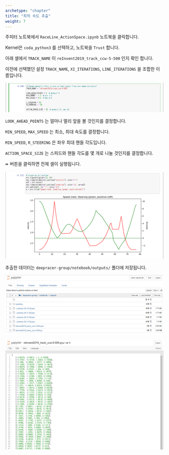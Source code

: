 ```yaml
---
archetype: "chapter"
title: "최적 속도 추출"
weight: 7
---
```


주피터 노트북에서 `RaceLine_ActionSpace.ipynb` 노트북을 클릭합니다.

Kernel은 `coda_python3` 를 선택하고, 노트북을 `Trust` 합니다.

아래 셀에서 `TRACK_NAME` 이 `reInvent2019_track_ccw-5-500` 인지 확인 합니다.

이전에 선택했던 설정 `TRACK_NAME`, `XI_ITERATIONS`, `LINE_ITERATIONS` 을 조합한 이름입니다.

![](./images/actionspace-01.png)

`LOOK_AHEAD_POINTS` 는 얼마나 멀리 앞을 볼 것인지를 결정합니다.

`MIN_SPEED`, `MAX_SPEED` 는 최소, 최대 속도를 결정합니다.

`MIN_SPEED`, `R_STEERING` 은 좌우 최대 핸들 각도입니다.

`ACTION_SPACE_SIZE` 는 스피드와 핸들 각도를 몇 개로 나눌 것인지를 결정합니다.

`⏩` 버튼을 클릭하면 전체 셀이 실행됩니다.

![](./images/actionspace-02.png)

추출한 데이터는 `deepracer-group/notebook/outputs/` 폴더에 저장됩니다.

![](./images/actionspace-03.png)

![](./images/actionspace-04.png)
